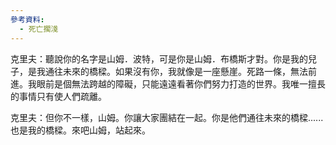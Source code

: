 ```yaml
---
參考資料:
  - 死亡擱淺
---
```

克里夫：聽說你的名字是山姆．波特，可是你是山姆．布橋斯才對。你是我的兒子，是我通往未來的橋樑。如果沒有你，我就像是一座懸崖。死路一條，無法前進。我眼前是個無法跨越的障礙，只能遠遠看著你們努力打造的世界。我唯一擅長的事情只有使人們疏離。

克里夫：但你不一樣，山姆。你讓大家團結在一起。你是他們通往未來的橋樑......也是我的橋樑。來吧山姆，站起來。